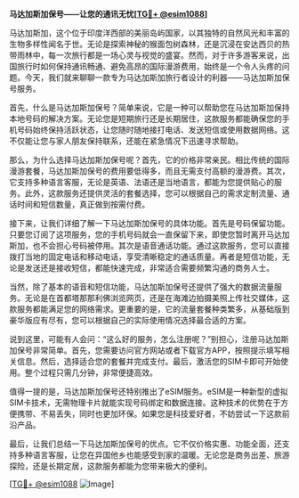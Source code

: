 **马达加斯加保号——让您的通讯无忧[[TG💪+ @esim1088](https://t.me/s/esim1088)]**

马达加斯加，这个位于印度洋西部的美丽岛屿国家，以其独特的自然风光和丰富的生物多样性闻名于世。无论是探索神秘的猴面包树森林，还是沉浸在安达西贝的热带雨林中，每一次旅行都是一场心灵与视觉的盛宴。然而，对于许多游客来说，出国旅行时如何保持通讯畅通、避免高昂的国际漫游费用，始终是一个令人头疼的问题。今天，我们就来聊聊一款专为马达加斯加旅行者设计的利器——马达加斯加保号服务。

首先，什么是马达加斯加保号？简单来说，它是一种可以帮助您在马达加斯加保持本地号码的解决方案。无论您是短期旅行还是长期居住，这款服务都能确保您的手机号码始终保持活跃状态，让您随时随地接打电话、发送短信或使用数据网络。这不仅能让您与家人朋友保持联系，还能在紧急情况下迅速寻求帮助。

那么，为什么选择马达加斯加保号呢？首先，它的价格非常亲民。相比传统的国际漫游套餐，马达加斯加保号的费用要低得多，而且无需支付高额的漫游费。其次，它支持多种语言客服，无论是英语、法语还是当地语言，都能为您提供贴心的服务。此外，这款服务还提供灵活的套餐选择，您可以根据自己的需求定制流量、通话时间和短信数量，真正做到按需付费。

接下来，让我们详细了解一下马达加斯加保号的具体功能。首先是号码保留功能。只要您订阅了这项服务，您的手机号码就会一直保留下来，即使您暂时离开马达加斯加，也不会担心号码被停用。其次是语音通话功能。通过这款服务，您可以直接拨打当地的固定电话和移动电话，享受清晰稳定的通话质量。再者是短信功能，无论是发送还是接收短信，都能快速完成，非常适合需要频繁沟通的商务人士。

当然，除了基本的语音和短信功能，马达加斯加保号还提供了强大的数据流量服务。无论是在首都塔那那利佛浏览网页，还是在海滩边拍摄美照上传社交媒体，这款服务都能满足您的网络需求。更重要的是，它的流量套餐种类繁多，从基础版到豪华版应有尽有，您可以根据自己的实际使用情况选择最合适的方案。

说到这里，可能有人会问：“这么好的服务，怎么注册呢？”别担心，注册马达加斯加保号非常简单。首先，您需要访问官方网站或者下载官方APP，按照提示填写相关信息。然后，选择适合您的套餐并完成支付。最后，激活您的SIM卡即可开始使用。整个过程只需几分钟，非常便捷高效。

值得一提的是，马达加斯加保号还特别推出了eSIM服务。eSIM是一种新型的虚拟SIM卡技术，无需物理卡片就能实现号码绑定和数据连接。这种技术的优势在于方便携带、不易丢失，同时也更加环保。如果您是科技爱好者，不妨尝试一下这款前沿产品。

最后，让我们总结一下马达加斯加保号的优点。它不仅价格实惠、功能全面，还支持多种语言客服，让您在异国他乡也能感受到家的温暖。无论您是商务出差、旅游探险，还是长期定居，这款服务都能为您带来极大的便利。

[[TG💪+ @esim1088](https://t.me/s/esim1088) ![Image](https://i.postimg.cc/4NQfJmqS/Snipaste-2025-05-13-00-14-12.png)]